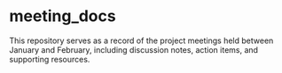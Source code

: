# meeting_docs

This repository serves as a record of the project meetings held between January and February, including discussion notes, action items, and supporting resources.
